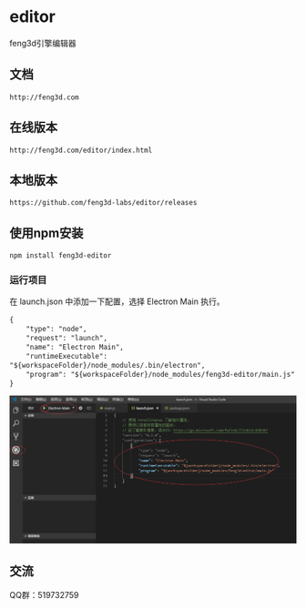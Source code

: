 # editor
feng3d引擎编辑器

## 文档
    http://feng3d.com

## 在线版本
    http://feng3d.com/editor/index.html

## 本地版本
    https://github.com/feng3d-labs/editor/releases

## 使用npm安装
```
npm install feng3d-editor
```
### 运行项目

在 launch.json 中添加一下配置，选择 Electron Main 执行。
```
{
    "type": "node",
    "request": "launch",
    "name": "Electron Main",
    "runtimeExecutable": "${workspaceFolder}/node_modules/.bin/electron",
    "program": "${workspaceFolder}/node_modules/feng3d-editor/main.js"
}
```
![](resource/readme.png)

## 交流
QQ群：519732759